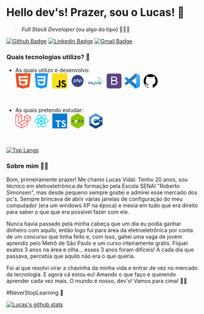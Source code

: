 <!--
### Hi there 👋
**lvidal-gs/lvidal-gs** is a ✨ _special_ ✨ repository because its `README.md` (this file) appears on your GitHub profile.
Here are some ideas to get you started:
- 🔭 I’m currently working on ...
- 🌱 I’m currently learning ...
- 👯 I’m looking to collaborate on ...
- 🤔 I’m looking for help with ...
- 💬 Ask me about ...
- 📫 How to reach me: ...
- 😄 Pronouns: ...
- ⚡ Fun fact: ...
-->

# Hello dev's! Prazer, sou o Lucas! 👾

> **_Full Stack Developer_ (ou algo do tipo) 👨🏽‍💻** 

[![Github Badge](https://img.shields.io/badge/-Github-000?style=flat-square&logo=Github&logoColor=white&link=https://github.com/lvidal-gs)](https://github.com/lvidal-gs)
[![Linkedin Badge](https://img.shields.io/badge/-LinkedIn-blue?style=flat-square&logo=Linkedin&logoColor=white&link=https://www.linkedin.com/in/lucas-vidal-gs/)](https://www.linkedin.com/in/lucas-vidal-gs/)
[![Gmail Badge](https://img.shields.io/badge/-Gmail-red?style=flat-square&logo=Gmail&logoColor=white&link=mailto:lucasvidal.contato@gmail.com)](mailto:lucasvidal.contato@gmail.com)

### Quais tecnologias utilizo? 🤔
- As quais utilizo e desenvolvo: <br>
<code><img src="/imgs/html.png" width="40px" height="40px"></code>&nbsp;
<code><img src="/imgs/css.png" width="40px" height="40px"></code>&nbsp;
<code><img src="/imgs/js.png" width="40px" height="40px"></code>&nbsp;
<code><img src="/imgs/php.png" width="40px" height="40px"></code>&nbsp;
<code><img src="/imgs/mysql.png" width="40px" height="40px"></code>&nbsp;
<code><img src="/imgs/boot.png" width="40px" height="40px"></code>&nbsp;
<code><img src="/imgs/vscode.png" width="40px" height="40px"></code>&nbsp;
<code><img src="/imgs/GitHub.png" width="40px" height="40px"></code>&nbsp;
<br>

- As quais pretendo estudar: <br>
<code><img src="/imgs/Laravel.png" width="40px" height="40px"></code>&nbsp;
<code><img src="/imgs/React.png" width="40px" height="40px"></code>&nbsp;
<code><img src="/imgs/typescript.png" width="40px" height="40px"></code>&nbsp;
<code><img src="/imgs/node.png" width="40px" height="40px"></code>&nbsp;
<code><img src="/imgs/c++.png" width="40px" height="40px"></code>&nbsp;
<br>

[![Top Langs](https://github-readme-stats.vercel.app/api/top-langs/?username=lvidal-gs&layout=compact&theme=material-palenight)](https://github.com/lvidal-gs/github-readme-stats)

### Sobre mim 🖖🏼
Bom, primeiramente prazer! Me chamo Lucas Vidal. Tenho 20 anos, sou técnico em eletroeletrônica de formação pela Escola SENAI "Roberto Simonsen", mas desde pequeno sempre gostei e admirei esse mercado dos pc's. Sempre brincava de abrir várias janelas de configuração do meu computador (era um windows XP na época) e mexia em tudo que era direito para saber o que que era possível fazer com ele. <br>

Nunca havia passado pela minha cabeça que um dia eu podia ganhar dinheiro com aquilo, então logo fui para área da eletroeletrônica por conta de um concurso que tinha feito e, com isso, gahei uma vaga de jovem aprendiz pelo Metrô de São Paulo e um curso inteiramente grátis. Fiquei exatos 3 anos na área e olha... esses 3 anos foram difíceis! A cada dia que passava, percebia que aquilo não era o que queria.<br>

Foi aí que resolvi virar a chavinha da minha vida e entrar de vez no mercado da tecnologia. E agora cá estou eu! Amando o que faço e querendo aprender cada vez mais. O mundo é nosso, dev's! Vamos para cima! 💪🏽 <br>

#NeverStopLearning 🚀

[![Lucas's github stats](https://github-readme-stats.vercel.app/api?username=lvidal-gs&theme=material-palenight)](https://github.com/lvidal-gs/github-readme-stats)
